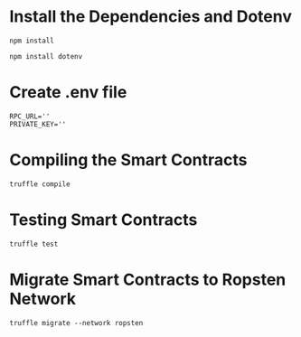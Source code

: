# Install the Dependencies and Dotenv

```shell
npm install
```

```shell
npm install dotenv
```

# Create .env file

```shell
RPC_URL=''
PRIVATE_KEY=''
```

# Compiling the Smart Contracts

```shell
truffle compile
```

# Testing Smart Contracts

```shell
truffle test
```

# Migrate Smart Contracts to Ropsten Network

```shell
truffle migrate --network ropsten
```

